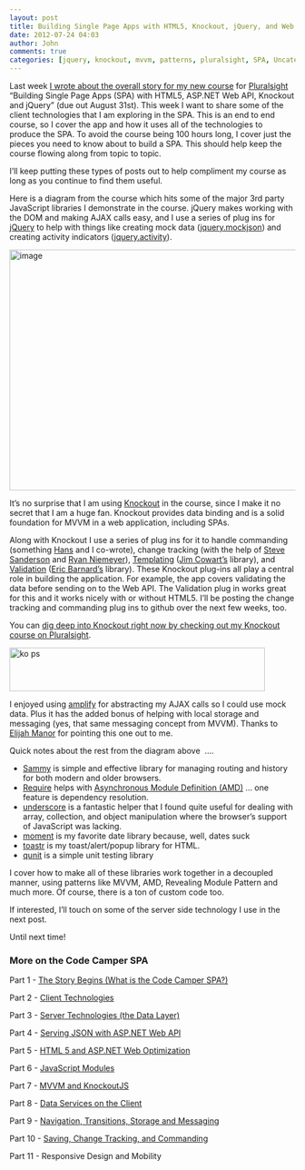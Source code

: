 ```yaml
---
layout: post
title: Building Single Page Apps with HTML5, Knockout, jQuery, and Web API - Part 2 - Client Technologies
date: 2012-07-24 04:03
author: John
comments: true
categories: [jquery, knockout, mvvm, patterns, pluralsight, SPA, Uncategorized]
---
```

<p>Last week <a href="http://jpapa.me/spapost1">I wrote about the overall story for my new course</a> for <a href="http://www.pluralsight.com/">Pluralsight</a> “Building Single Page Apps (SPA) with HTML5, ASP.NET Web API, Knockout and jQuery” (due out August 31st). This week I want to share some of the client technologies that I am exploring in the SPA. This is an end to end course, so I cover the app and how it uses all of the technologies to produce the SPA. To avoid the course being 100 hours long, I cover just the pieces you need to know about to build a SPA. This should help keep the course flowing along from topic to topic.</p> <p>I’ll keep putting these types of posts out to help compliment my course as long as you continue to find them useful.</p> <p>Here is a diagram from the course which hits some of the major 3rd party JavaScript libraries I demonstrate in the course. jQuery makes working with the DOM and making AJAX calls easy, and I use a series of plug ins for <a href="http://jquery.com/">jQuery</a> to help with things like creating mock data (<a href="https://github.com/mennovanslooten/mockJSON">jquery.mockjson</a>) and creating activity indicators (<a href="http://neteye.github.com/activity-indicator.html">jquery.activity</a>).</p> <p><a href="/wp-content/uploads/media/Windows-Live-Writer/e0159bea5237_14AA8/image_2.png"><img style="background-image: none; border-right-width: 0px; padding-left: 0px; padding-right: 0px; display: block; float: none; border-top-width: 0px; border-bottom-width: 0px; margin-left: auto; border-left-width: 0px; margin-right: auto; padding-top: 0px" title="image" border="0" alt="image" src="/wp-content/uploads/media/Windows-Live-Writer/e0159bea5237_14AA8/image_thumb.png" width="520" height="424"></a></p> <p>It’s no surprise that I am using <a href="http://knockoutjs.com/">Knockout</a> in the course, since I make it no secret that I am a huge fan. Knockout provides data binding and is a solid foundation for MVVM in a web application, including SPAs.</p> <p>Along with Knockout I use a series of plug ins for it to handle commanding (something <a href="https://twitter.com/hfjallemark">Hans</a> and I co-wrote), change tracking (with the help of <a href="https://twitter.com/stevensanderson">Steve Sanderson</a> and <a href="https://twitter.com/RPNiemeyer">Ryan Niemeyer</a>), <a href="https://github.com/ifandelse/Knockout.js-External-Template-Engine">Templating</a> (<a href="https://twitter.com/ifandelse">Jim Cowart’s</a> library), and <a href="https://github.com/ericmbarnard/Knockout-Validation">Validation</a> (<a href="https://twitter.com/ericmbarnard">Eric Barnard’s</a> library). These Knockout plug-ins all play a central role in building the application. For example, the app covers validating the data before sending on to the Web API. The Validation plug in works great for this and it works nicely with or without HTML5. I’ll be posting the change tracking and commanding plug ins to github over the next few weeks, too.</p> <p>You can <a href="http://jpapa.me/komvvm">dig deep into Knockout right now by checking out my Knockout course on Pluralsight</a>.</p> <p><a href="http://jpapa.me/komvvm"><img alt="ko ps" src="/wp-content/uploads/media/Windows-Live-Writer/bbe49adbff7e_140DD/ko%20ps_3.png" width="450" height="77"></a></p> <p>I enjoyed using <a href="http://amplifyjs.com/">amplify</a> for abstracting my AJAX calls so I could use mock data. Plus it has the added bonus of helping with local storage and messaging (yes, that same messaging concept from MVVM). Thanks to <a href="https://twitter.com/elijahmanor">Elijah Manor</a> for pointing this one out to me.</p> <p>Quick notes about the rest from the diagram above&nbsp; ….</p> <ul> <li><a href="http://sammyjs.org/">Sammy</a> is simple and effective library for managing routing and history for both modern and older browsers.  <li><a href="http://requirejs.org/">Require</a> helps with <a href="http://addyosmani.com/writing-modular-js/">Asynchronous Module Definition (AMD)</a> … one feature is dependency resolution.  <li><a href="http://underscorejs.org/">underscore</a> is a fantastic helper that I found quite useful for dealing with array, collection, and object manipulation where the browser’s support of JavaScript was lacking.  <li><a href="http://momentjs.com/">moment</a> is my favorite date library because, well, dates suck  <li><a href="https://github.com/CodeSeven/toastr">toastr</a> is my toast/alert/popup library for HTML.  <li><a href="http://docs.jquery.com/QUnit">qunit</a> is a simple unit testing library </li></ul> <p>I cover how to make all of these libraries work together in a decoupled manner, using patterns like MVVM, AMD, Revealing Module Pattern and much more. Of course, there is a ton of custom code too.</p> <p>If interested, I’ll touch on some of the server side technology I use in the next post.</p> <p>Until next time!</p> <h3>More on the Code Camper SPA</h3> <p>Part 1 - <a href="http://jpapa.me/spapost1">The Story Begins (What is the Code Camper SPA?)</a></p> <p>Part 2 - <a href="http://jpapa.me/spapost2">Client Technologies</a></p> <p>Part 3 - <a href="/spapost3">Server Technologies (the Data Layer)</a></p> <p>Part 4 - <a href="http://jpapa.me/spapost4">Serving JSON with ASP.NET Web API</a></p> <p>Part 5 - <a href="http://jpapa.me/spapost5">HTML 5 and ASP.NET Web Optimization</a></p> <p>Part 6 - <a href="http://jpapa.me/spapost6">JavaScript Modules</a></p> <p>Part 7 - <a href="http://jpapa.me/spapost7">MVVM and KnockoutJS</a></p> <p>Part 8 - <a href="http://jpapa.me/spapost8">Data Services on the Client</a></p> <p>Part 9 - <a href="http://jpapa.me/spapost9">Navigation, Transitions, Storage and Messaging</a></p> <p>Part 10 - <a href="http://jpapa.me/spapost10">Saving, Change Tracking, and Commanding</a> </p> <p>Part 11 - Responsive Design and Mobility</p>

